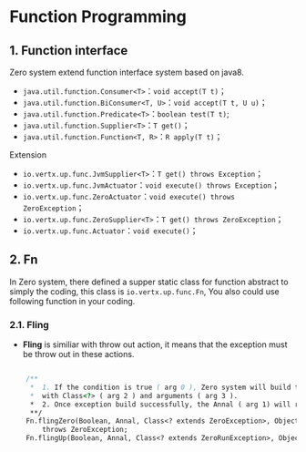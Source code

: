 # Function Programming

## 1. Function interface

Zero system extend function interface system based on java8.

* `java.util.function.Consumer<T>`：`void accept(T t)`；
* `java.util.function.BiConsumer<T, U>`：`void accept(T t, U u)`；
* `java.util.function.Predicate<T>`：`boolean test(T t)`;
* `java.util.function.Supplier<T>`：`T get()`；
* `java.util.function.Function<T, R>`：`R apply(T t)`；

Extension

* `io.vertx.up.func.JvmSupplier<T>`：`T get() throws Exception`；
* `io.vertx.up.func.JvmActuator`：`void execute() throws Exception`；
* `io.vertx.up.func.ZeroActuator`：`void execute() throws ZeroException`；
* `io.vertx.up.func.ZeroSupplier<T>`：`T get() throws ZeroException`；
* `io.vertx.up.func.Actuator`：`void execute()`；

## 2. Fn

In Zero system, there defined a supper static class for function abstract to simply the coding, this class is `io.vertx.up.func.Fn`, You also could use following function in your coding.

### 2.1. Fling

* **Fling** is similiar with throw out action, it means that the exception must be throw out in these actions.

```java

	/**
	 *  1. If the condition is true ( arg 0 ), Zero system will build the target Exception 
	 *  with Class<?> ( arg 2 ) and arguments ( arg 3 ).
	 *  2. Once exception build successfully, the Annal ( arg 1) will record 
	 **/
	Fn.flingZero(Boolean, Annal, Class<? extends ZeroException>, Object..)
		throws ZeroException;
	Fn.flingUp(Boolean, Annal, Class<? extends ZeroRunException>, Object..);



```